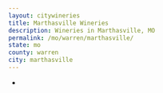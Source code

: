 ```yaml
---
layout: citywineries
title: Marthasville Wineries
description: Wineries in Marthasville, MO
permalink: /mo/warren/marthasville/
state: mo
county: warren
city: marthasville
---
```

-

